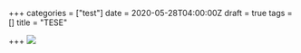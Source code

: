 +++
categories = ["test"]
date = 2020-05-28T04:00:00Z
draft = true
tags = []
title = "TESE"

+++
![](https://res.cloudinary.com/dfmbidsgr/image/upload/v1590246867/images/Screen_Shot_2020-05-23_at_11.13.21_AM_b9wkxp.png)